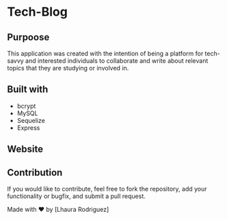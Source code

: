 # Tech-Blog
  
  ## Purpoose
  This application was created with the intention of being a platform for tech-savvy and interested individuals to collaborate and write about relevant topics that they are studying or involved in.


## Built with
* bcrypt  
* MySQL 
* Sequelize 
* Express 

## Website
    

## Contribution
    
 If you would like to contribute, feel free to fork the repository, add your functionality or bugfix, and submit a pull request.

Made with ❤️ by [Lhaura Rodriguez]


